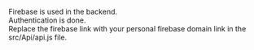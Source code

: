 Firebase is used in the backend. <br/>
Authentication is done.  <br/>
Replace the firebase link with your personal firebase domain link in the src/Api/api.js file.
